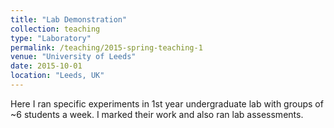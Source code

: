 ```yaml
---
title: "Lab Demonstration"
collection: teaching
type: "Laboratory"
permalink: /teaching/2015-spring-teaching-1
venue: "University of Leeds"
date: 2015-10-01
location: "Leeds, UK"
---
```


Here I ran specific experiments in 1st year undergraduate lab with groups of ~6 students a week. I marked their work and also ran lab assessments.
